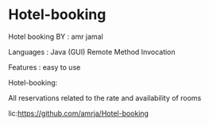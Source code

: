 # Hotel-booking
Hotel booking
BY : amr jamal

Languages : Java (GUI) Remote Method Invocation

Features : easy to use

Hotel-booking:

All reservations related to the rate and availability of rooms

lic:https://github.com/amrja/Hotel-booking
